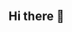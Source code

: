 ## Hi there 👋

<!--
**Leuchin/Leuchin** is a ✨ _special_ ✨ repository because its `README.md` (this file) appears on your GitHub profile.
![image](https://github.com/user-attachments/assets/59c6c8f0-cf90-4869-9f29-01cd2e24b6b7)

Here are some ideas to get you started:

- 🔭 I’m currently working on ...
- 🌱 I’m currently learning ...
- 👯 I’m looking to collaborate on ...
- 🤔 I’m looking for help with ...
- 💬 Ask me about ...
- 📫 How to reach me: ...
- 😄 Pronouns: ...
- ⚡ Fun fact: ...
-->
